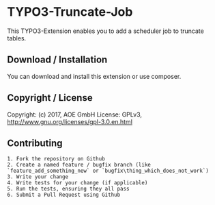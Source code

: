 # TYPO3-Truncate-Job

This TYPO3-Extension enables you to add a scheduler job to truncate tables.

## Download / Installation

You can download and install this extension or use composer.

## Copyright / License

Copyright: (c) 2017, AOE GmbH
License: GPLv3, <http://www.gnu.org/licenses/gpl-3.0.en.html>

## Contributing

	1. Fork the repository on Github
	2. Create a named feature / bugfix branch (like `feature_add_something_new` or `bugfix\thing_which_does_not_work`)
	3. Write your change
	4. Write tests for your change (if applicable)
	5. Run the tests, ensuring they all pass
	6. Submit a Pull Request using Github